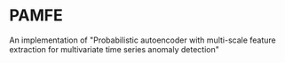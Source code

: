 # PAMFE
An implementation of "Probabilistic autoencoder with multi-scale feature extraction for multivariate time series anomaly detection"
